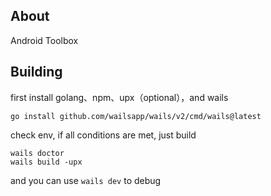 ## About

Android Toolbox 



## Building

first install golang、npm、upx（optional），and wails

```
go install github.com/wailsapp/wails/v2/cmd/wails@latest
```

check env, if all conditions are met, just build

```
wails doctor
wails build -upx
```

and you can use `wails dev` to debug
